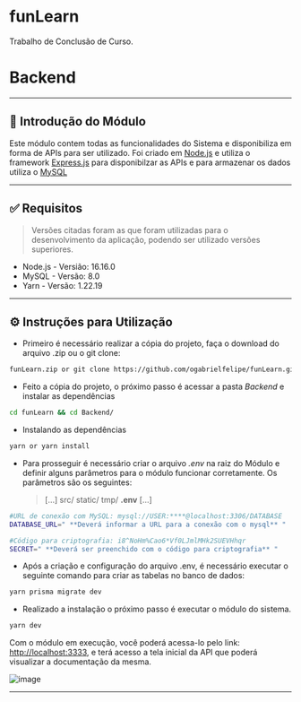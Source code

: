 # funLearn
Trabalho de Conclusão de Curso.


# Backend

---

## 📄 Introdução do Módulo

Este módulo contem todas as funcionalidades do Sistema e disponibiliza em forma de APIs para ser utilizado. Foi criado em [Node.js](https://nodejs.org/en/) e utiliza o framework [Express.js](http://expressjs.com/) para disponibilzar as APIs e para armazenar os dados utiliza o [MySQL](https://www.mysql.com/)

---

## ✅ Requisitos

> Versões citadas foram as que foram utilizadas para o desenvolvimento da aplicação, podendo ser utilizado versões superiores.
> 
- Node.js - Versião: 16.16.0
- MySQL - Versão: 8.0
- Yarn - Versão: 1.22.19

---

## ⚙ Instruções para Utilização

- Primeiro é necessário realizar a cópia do projeto, faça o download do arquivo .zip ou o git clone:

```bash
funLearn.zip or git clone https://github.com/ogabrielfelipe/funLearn.git
```

- Feito a cópia do projeto, o próximo passo é acessar a pasta *Backend*  e instalar as dependências

```bash
cd funLearn && cd Backend/
```

- Instalando as dependências

```bash
yarn or yarn install
```

- Para prosseguir é necessário criar o arquivo *.env* na raiz do Módulo e definir alguns parâmetros para o módulo funcionar corretamente. Os parâmetros são os seguintes:
    
    > […]
    src/
    static/
    tmp/
    **.env**
    […]
    > 

```bash
#URL de conexão com MySQL: mysql://USER:****@localhost:3306/DATABASE
DATABASE_URL=" **Deverá informar a URL para a conexão com o mysql** "

#Código para criptografia: i8^NoHm%Cao6*Vf0LJmlMHk2SUEVHhqr
SECRET=" **Deverá ser preenchido com o código para criptografia** "
```

- Após a criação e configuração do arquivo .env, é necessário executar o seguinte comando para criar as tabelas no banco de dados:

```bash
yarn prisma migrate dev
```

- Realizado a instalação o próximo passo é executar o módulo do sistema.

```bash
yarn dev
```

Com o módulo em execução, você poderá acessa-lo pelo link: [http://localhost:3333](http://localhost:3333/), e terá acesso a tela inicial da API que poderá visualizar a documentação da mesma.

![image](https://user-images.githubusercontent.com/80602315/193366751-7a51224d-82cb-4e10-9e88-023f0d70fb28.png)

---

